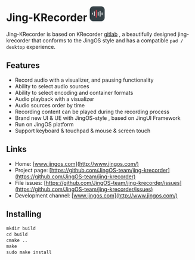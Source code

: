 <!--

- SPDX-FileCopyrightText: 2020 Jonah Brüchert <jbb@kaidan.im>
- SPDX-FileCopyrightText: 2021 Wang rui <Wangrui@jingos.com>
- SPDX-License-Identifier: GPL-3.0-or-later
-->

# Jing-KRecorder <img src="logo.png" width="40"/>
Jing-KRecorder is based on KRecorder [gitlab](https://invent.kde.org/plasma-mobile/krecorder) , a beautifully designed jing-krecorder that conforms to the JingOS style and has a compatible `pad / desktop` experience.

## Features
* Record audio with a visualizer, and pausing functionality
* Ability to select audio sources
* Ability to select encoding and container formats
* Audio playback with a visualizer
* Audio sources order by time
* Recording content can be played during the recording process
* Brand new UI & UE with JingOS-style , based on JingUI Framework
* Run on JingOS platform
* Support keyboard & touchpad & mouse & screen touch 

## Links
- Home: [www.jingos.com](http://www.jingos.com/)
- Project page: [https://github.com/JingOS-team/jing-krecorder](https://github.com/JingOS-team/jing-krecorder)
- File issues: [https://github.com/JingOS-team/jing-krecorder/issues](https://github.com/JingOS-team/jing-krecorder/issues)
- Development channel: [www.jingos.com](http://www.jingos.com/)

## Installing
```
mkdir build
cd build
cmake ..
make
sudo make install
```
